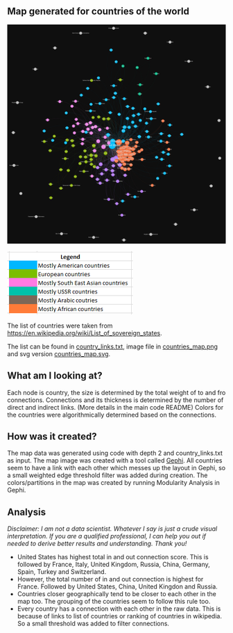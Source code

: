 ## Map generated for countries of the world

![Countries Map](countries_map.png)

![countries_legend.png](countries_legend.png)

The list of countries were taken from https://en.wikipedia.org/wiki/List_of_sovereign_states.

The list can be found in [country_links.txt](country_links.txt), image file in [countries_map.png](countries_map.png) and svg version [countries_map.svg](countries_map.svg).

## What am I looking at?
Each node is country, the size is determined by the total weight of to and fro connections.
Connections and its thickness is determined by the number of direct and indirect links. (More details in the main code README)
Colors for the countries were algorithmically determined based on the connections.

## How was it created?
The map data was generated using code with depth 2 and country_links.txt as input. The map image was created with a tool called [Gephi](https://gephi.org/).
All countries seem to have a link with each other which messes up the layout in Gephi, so a small weighted edge threshold filter was added during creation.
The colors/partitions in the map was created by running Modularity Analysis in Gephi.

## Analysis
_Disclaimer: I am not a data scientist. Whatever I say is just a crude visual interpretation. If you are a qualified professional, I can help you out if needed to derive better results and understanding. Thank you!_

- United States has highest total in and out connection score. This is followed by France, Italy, United Kingdom, Russia, China, Germany, Spain, Turkey and Switzerland.
- However, the total number of in and out connection is highest for France. Followed by United States, China, United Kingdon and Russia.
- Countries closer geographically tend to be closer to each other in the map too. The grouping of the countries seem to follow this rule too.
- Every country has a connection with each other in the raw data. This is because of links to list of countries or ranking of countries in wikipedia. So a small threshold was added to filter connections.
